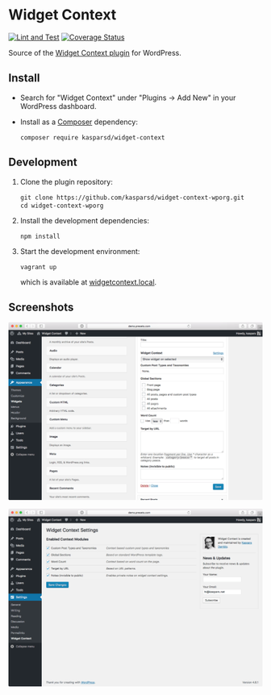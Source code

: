 # Widget Context

[![Lint and Test](https://github.com/kasparsd/widget-context-wporg/actions/workflows/test.yml/badge.svg)](https://github.com/kasparsd/widget-context-wporg/actions/workflows/test.yml)
[![Coverage Status](https://coveralls.io/repos/github/kasparsd/widget-context-wporg/badge.svg?branch=master)](https://coveralls.io/github/kasparsd/widget-context-wporg?branch=master)

Source of the [Widget Context plugin](https://widgetcontext.com) for WordPress.


## Install

- Search for "Widget Context" under "Plugins → Add New" in your WordPress dashboard.

- Install as a [Composer](https://packagist.org/packages/kasparsd/widget-context) dependency:

	  composer require kasparsd/widget-context


## Development

1. Clone the plugin repository:

	   git clone https://github.com/kasparsd/widget-context-wporg.git
	   cd widget-context-wporg

2. Install the development dependencies:

	   npm install

3. Start the development environment:

	   vagrant up
	
	which is available at [widgetcontext.local](http://widgetcontext.local).


## Screenshots

![Widget Context settings](screenshot-1.png)

![Widget Context configuration](screenshot-2.png)
